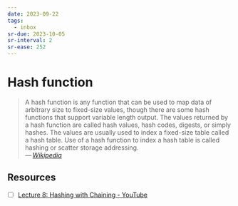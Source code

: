 ```yaml
---
date: 2023-09-22
tags:
  - inbox
sr-due: 2023-10-05
sr-interval: 2
sr-ease: 252
---
```


# Hash function

> A hash function is any function that can be used to map data of arbitrary size
> to fixed-size values, though there are some hash functions that support
> variable length output. The values returned by a hash function are called hash
> values, hash codes, digests, or simply hashes. The values are usually used to
> index a fixed-size table called a hash table. Use of a hash function to index
> a hash table is called hashing or scatter storage addressing.\
> — <cite>[Wikipedia](https://en.wikipedia.org/wiki/Hash_function)</cite>

## Resources

- [ ] [Lecture 8: Hashing with Chaining - YouTube](https://www.youtube.com/watch?v=0M_kIqhwbFo)
